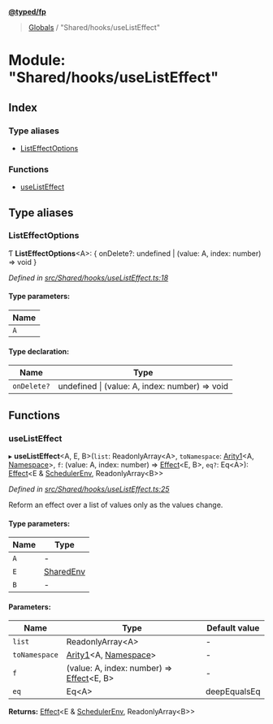 **[@typed/fp](../README.md)**

> [Globals](../globals.md) / "Shared/hooks/useListEffect"

# Module: "Shared/hooks/useListEffect"

## Index

### Type aliases

* [ListEffectOptions](_shared_hooks_uselisteffect_.md#listeffectoptions)

### Functions

* [useListEffect](_shared_hooks_uselisteffect_.md#uselisteffect)

## Type aliases

### ListEffectOptions

Ƭ  **ListEffectOptions**\<A>: { onDelete?: undefined \| (value: A, index: number) => void  }

*Defined in [src/Shared/hooks/useListEffect.ts:18](https://github.com/TylorS/typed-fp/blob/ac98ca1/src/Shared/hooks/useListEffect.ts#L18)*

#### Type parameters:

Name |
------ |
`A` |

#### Type declaration:

Name | Type |
------ | ------ |
`onDelete?` | undefined \| (value: A, index: number) => void |

## Functions

### useListEffect

▸ **useListEffect**\<A, E, B>(`list`: ReadonlyArray\<A>, `toNamespace`: [Arity1](_common_types_.md#arity1)\<A, [Namespace](_shared_core_model_namespace_.namespace.md)>, `f`: (value: A, index: number) => [Effect](_effect_effect_.effect.md)\<E, B>, `eq?`: Eq\<A>): [Effect](_effect_effect_.effect.md)\<E & [SchedulerEnv](../interfaces/_scheduler_schedulerenv_.schedulerenv.md), ReadonlyArray\<B>>

*Defined in [src/Shared/hooks/useListEffect.ts:25](https://github.com/TylorS/typed-fp/blob/ac98ca1/src/Shared/hooks/useListEffect.ts#L25)*

Reform an effect over a list of values only as the values change.

#### Type parameters:

Name | Type |
------ | ------ |
`A` | - |
`E` | [SharedEnv](../interfaces/_shared_core_services_sharedenv_.sharedenv.md) |
`B` | - |

#### Parameters:

Name | Type | Default value |
------ | ------ | ------ |
`list` | ReadonlyArray\<A> | - |
`toNamespace` | [Arity1](_common_types_.md#arity1)\<A, [Namespace](_shared_core_model_namespace_.namespace.md)> | - |
`f` | (value: A, index: number) => [Effect](_effect_effect_.effect.md)\<E, B> | - |
`eq` | Eq\<A> | deepEqualsEq |

**Returns:** [Effect](_effect_effect_.effect.md)\<E & [SchedulerEnv](../interfaces/_scheduler_schedulerenv_.schedulerenv.md), ReadonlyArray\<B>>
